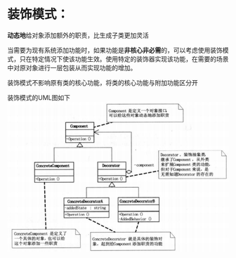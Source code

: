 # 装饰模式：
**动态地**给对象添加额外的职责，比生成子类更加灵活

当需要为现有系统添加功能时，如果功能是**非核心非必需**的，可以考虑使用装饰模式，只在特定情况下使该功能生效。使用特定的装饰器实现该功能，在需要的场景中对原对象进行一层包装从而实现功能的增加。

装饰模式不影响原有类的核心功能，将类的核心功能与附加功能区分开

装饰模式的UML图如下<br>
![code_sample_uml](uml_decorator.png)

